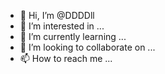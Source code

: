 - 👋 Hi, I’m @DDDDll
- 👀 I’m interested in ...
- 🌱 I’m currently learning ...
- 💞️ I’m looking to collaborate on ...
- 📫 How to reach me ...

<!---
DDDDll/DDDDll is a ✨ special ✨ repository because its `README.md` (this file) appears on your GitHub profile.
You can click the Preview link to take a look at your changes.
--->
